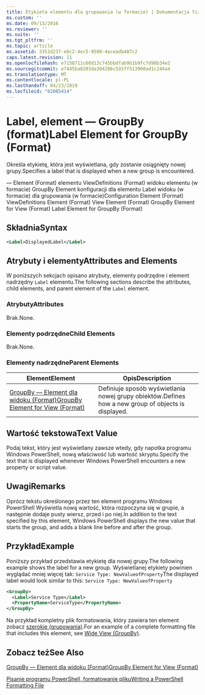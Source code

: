 ```yaml
---
title: Etykieta elementu dla grupowania (w formacie) | Dokumentacja firmy Microsoft
ms.custom: ''
ms.date: 09/13/2016
ms.reviewer: ''
ms.suite: ''
ms.tgt_pltfrm: ''
ms.topic: article
ms.assetid: 3351d237-e8c2-4ec5-9500-4eceadb407c2
caps.latest.revision: 11
ms.openlocfilehash: e7158711c60d13c745bbdfab9b1b9fc7d98b34e2
ms.sourcegitcommit: e7445ba8203da304286c591ff513900ad1c244a4
ms.translationtype: MT
ms.contentlocale: pl-PL
ms.lasthandoff: 04/23/2019
ms.locfileid: "62065414"
---
```

# <a name="label-element-for-groupby-format"></a><span data-ttu-id="99d94-102">Label, element — GroupBy (format)</span><span class="sxs-lookup"><span data-stu-id="99d94-102">Label Element for GroupBy (Format)</span></span>

<span data-ttu-id="99d94-103">Określa etykietę, która jest wyświetlana, gdy zostanie osiągnięty nowej grupy.</span><span class="sxs-lookup"><span data-stu-id="99d94-103">Specifies a label that is displayed when a new group is encountered.</span></span>

<span data-ttu-id="99d94-104">— Element (Format) elementu ViewDefinitions (Format) widoku elementu (w formacie) GroupBy Element konfiguracji dla elementu Label widoku (w formacie) dla grupowania (w formacie)</span><span class="sxs-lookup"><span data-stu-id="99d94-104">Configuration Element (Format) ViewDefinitions Element (Format) View Element (Format) GroupBy Element for View (Format) Label Element for GroupBy (Format)</span></span>

## <a name="syntax"></a><span data-ttu-id="99d94-105">Składnia</span><span class="sxs-lookup"><span data-stu-id="99d94-105">Syntax</span></span>

```xml
<Label>DisplayedLabel</Label>
```

## <a name="attributes-and-elements"></a><span data-ttu-id="99d94-106">Atrybuty i elementy</span><span class="sxs-lookup"><span data-stu-id="99d94-106">Attributes and Elements</span></span>

<span data-ttu-id="99d94-107">W poniższych sekcjach opisano atrybuty, elementy podrzędne i element nadrzędny `Label` elementu.</span><span class="sxs-lookup"><span data-stu-id="99d94-107">The following sections describe the attributes, child elements, and parent element of the `Label` element.</span></span>

### <a name="attributes"></a><span data-ttu-id="99d94-108">Atrybuty</span><span class="sxs-lookup"><span data-stu-id="99d94-108">Attributes</span></span>

<span data-ttu-id="99d94-109">Brak.</span><span class="sxs-lookup"><span data-stu-id="99d94-109">None.</span></span>

### <a name="child-elements"></a><span data-ttu-id="99d94-110">Elementy podrzędne</span><span class="sxs-lookup"><span data-stu-id="99d94-110">Child Elements</span></span>

<span data-ttu-id="99d94-111">Brak.</span><span class="sxs-lookup"><span data-stu-id="99d94-111">None.</span></span>

### <a name="parent-elements"></a><span data-ttu-id="99d94-112">Elementy nadrzędne</span><span class="sxs-lookup"><span data-stu-id="99d94-112">Parent Elements</span></span>

|<span data-ttu-id="99d94-113">Element</span><span class="sxs-lookup"><span data-stu-id="99d94-113">Element</span></span>|<span data-ttu-id="99d94-114">Opis</span><span class="sxs-lookup"><span data-stu-id="99d94-114">Description</span></span>|
|-------------|-----------------|
|[<span data-ttu-id="99d94-115">GroupBy — Element dla widoku (Format)</span><span class="sxs-lookup"><span data-stu-id="99d94-115">GroupBy Element for View (Format)</span></span>](./groupby-element-for-view-format.md)|<span data-ttu-id="99d94-116">Definiuje sposób wyświetlania nowej grupy obiektów.</span><span class="sxs-lookup"><span data-stu-id="99d94-116">Defines how a new group of objects is displayed.</span></span>|

## <a name="text-value"></a><span data-ttu-id="99d94-117">Wartość tekstowa</span><span class="sxs-lookup"><span data-stu-id="99d94-117">Text Value</span></span>

<span data-ttu-id="99d94-118">Podaj tekst, który jest wyświetlany zawsze wtedy, gdy napotka programu Windows PowerShell, nową właściwość lub wartość skryptu.</span><span class="sxs-lookup"><span data-stu-id="99d94-118">Specify the text that is displayed whenever Windows PowerShell encounters a new property or script value.</span></span>

## <a name="remarks"></a><span data-ttu-id="99d94-119">Uwagi</span><span class="sxs-lookup"><span data-stu-id="99d94-119">Remarks</span></span>

<span data-ttu-id="99d94-120">Oprócz tekstu określonego przez ten element programu Windows PowerShell Wyświetla nową wartość, która rozpoczyna się w grupie, a następnie dodaje pusty wiersz, przed i po niej.</span><span class="sxs-lookup"><span data-stu-id="99d94-120">In addition to the text specified by this element, Windows PowerShell displays the new value that starts the group, and adds a blank line before and after the group.</span></span>

## <a name="example"></a><span data-ttu-id="99d94-121">Przykład</span><span class="sxs-lookup"><span data-stu-id="99d94-121">Example</span></span>

<span data-ttu-id="99d94-122">Poniższy przykład przedstawia etykietę dla nowej grupy.</span><span class="sxs-lookup"><span data-stu-id="99d94-122">The following example shows the label for a new group.</span></span> <span data-ttu-id="99d94-123">Wyświetlanej etykiety powinien wyglądać mniej więcej tak: `Service Type: NewValueofProperty`</span><span class="sxs-lookup"><span data-stu-id="99d94-123">The displayed label would look similar to this: `Service Type: NewValueofProperty`</span></span>

```xml
<GroupBy>
  <Label>Service Type</Label>
  <PropertyName>ServiceType</PropertyName>
</GroupBy>

```

<span data-ttu-id="99d94-124">Na przykład kompletny plik formatowania, który zawiera ten element zobacz [szerokie (grupowania)](./wide-view-groupby.md).</span><span class="sxs-lookup"><span data-stu-id="99d94-124">For an example of a complete formatting file that includes this element, see [Wide View (GroupBy)](./wide-view-groupby.md).</span></span>

## <a name="see-also"></a><span data-ttu-id="99d94-125">Zobacz też</span><span class="sxs-lookup"><span data-stu-id="99d94-125">See Also</span></span>

[<span data-ttu-id="99d94-126">GroupBy — Element dla widoku (Format)</span><span class="sxs-lookup"><span data-stu-id="99d94-126">GroupBy Element for View (Format)</span></span>](./groupby-element-for-view-format.md)

[<span data-ttu-id="99d94-127">Pisanie programu PowerShell, formatowanie pliku</span><span class="sxs-lookup"><span data-stu-id="99d94-127">Writing a PowerShell Formatting File</span></span>](./writing-a-powershell-formatting-file.md)
